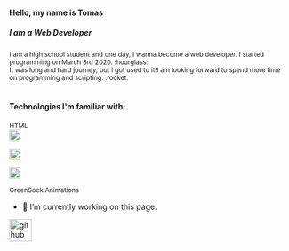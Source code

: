 
#### Hello, my name is Tomas
##### I am a Web Developer

<sub>
I am a high school student and one day, I wanna become a web developer. I started programming on March 3rd 2020.  :hourglass:<br>
It was long and hard journey, but I got used to it!I am looking forward to spend more time on programming and scripting.  :rocket:
</sub>
<br>
<br>

#### Technologies I'm familiar with: 
<sub>
HTML <br> 
<img src='https://simpleicons.org/icons/css3.svg' alt='css' height='20'><br><br>
<img src='https://simpleicons.org/icons/sass.svg' alt='sasst' height='20'><br><br>
<img src='https://cdn.jsdelivr.net/npm/simple-icons@3.0.1/icons/javascript.svg' alt='¨javascript' height='20'><br><br>
GreenSock Animations <br>
</sub>

- 🔭 I’m currently working on this page. 




[<img src='https://cdn.jsdelivr.net/npm/simple-icons@3.0.1/icons/github.svg' alt='github' height='40'>](https://github.com/thomasinho537)  

